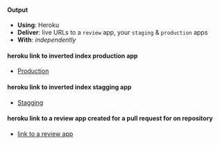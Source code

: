 #### Output
- **Using**: Heroku
- **Deliver**: live URLs to a `review` app, your `staging` & `production` apps
- **With**: *independently*

#### heroku link to inverted index production app
- [Production](https://usman-invertedindex-production.herokuapp.com/)

#### heroku link to inverted index stagging app
- [Stagging](https://usman-inverted-index-staging.herokuapp.com/#!/)

#### heroku link to a review app created for a pull request for on repository
- [link to a review app](https://usman-inverted-index-stag-pr-6.herokuapp.com/#!/)